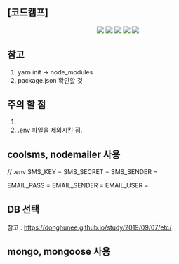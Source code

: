 ## [코드캠프]
<div align=center>
<img src="https://img.shields.io/badge/nestjs-E0234E?style=for-the-badge&logo=nestjs&logoColor=white"/>
<img src="https://img.shields.io/badge/Node.js-43853D?style=for-the-badge&logo=node.js&logoColor=white"/>
<img src="https://img.shields.io/badge/JavaScript-F7DF1E?style=for-the-badge&logo=JavaScript&logoColor=white"/>
<img src="https://img.shields.io/badge/docker-%230db7ed.svg?style=for-the-badge&logo=docker&logoColor=white"/>
<img src="https://img.shields.io/badge/restapi-1DA456?style=for-the-badge&logo=rest&logoColor=white"/>
</div>

## 참고
1. yarn init -> node_modules
2. package.json 확인할 것

## 주의 할 점
1. 
2. .env 파일을 제외시킨 점.

## coolsms, nodemailer 사용

// .env
SMS_KEY = 
SMS_SECRET = 
SMS_SENDER = 

EMAIL_PASS = 
EMAIL_SENDER = 
EMAIL_USER = 

## DB 선택
참고 : https://donghunee.github.io/study/2019/09/07/etc/
## mongo, mongoose 사용
